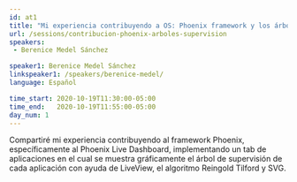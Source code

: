 ```yaml
---
id: at1
title: "Mi experiencia contribuyendo a OS: Phoenix framework y los árboles de supervisión"
url: /sessions/contribucion-phoenix-arboles-supervision
speakers:
 - Berenice Medel Sánchez

speaker1: Berenice Medel Sánchez
linkspeaker1: /speakers/berenice-medel/
language: Español

time_start: 2020-10-19T11:30:00-05:00
time_end:   2020-10-19T11:55:00-05:00
day_num: 1
---
```


Compartiré mi experiencia contribuyendo al framework Phoenix, específicamente al Phoenix Live Dashboard, implementando un tab de aplicaciones en el cual se muestra gráficamente el árbol de supervisión de cada aplicación con ayuda de LiveView, el algoritmo Reingold Tilford y SVG.